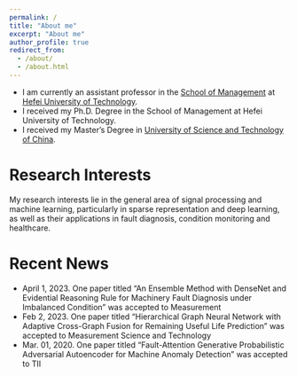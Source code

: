 ```yaml
---
permalink: /
title: "About me"
excerpt: "About me"
author_profile: true
redirect_from: 
  - /about/
  - /about.html
---
```


* I am currently an assistant professor in the [School of Management](http://som.hfut.edu.cn/) at [Hefei University of Technology](http://www.hfut.edu.cn).
* I received my Ph.D. Degree in the School of Management at Hefei University of Technology.
* I received my Master’s Degree in [University of Science and Technology of China](https://www.ustc.edu.cn/). 

Research Interests
======
My research interests lie in the general area of signal processing and machine learning, particularly in sparse representation and deep learning, as well as their applications in fault diagnosis, condition monitoring and healthcare.

Recent News
======
* April 1, 2023. One paper titled “An Ensemble Method with DenseNet and Evidential Reasoning Rule for Machinery Fault Diagnosis under Imbalanced Condition” was accepted to Measurement
* Feb 2, 2023. One paper titled “Hierarchical Graph Neural Network with Adaptive Cross-Graph Fusion for Remaining Useful Life Prediction” was accepted to Measurement Science and Technology
* Mar. 01, 2020. One paper titled “Fault-Attention Generative Probabilistic Adversarial Autoencoder for Machine Anomaly Detection” was accepted to TII
